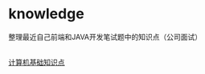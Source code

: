 # knowledge
整理最近自己前端和JAVA开发笔试题中的知识点（公司面试）<br><br>

<a href="https://github.com/say-hello-user/knowledge/blob/master/%E8%AE%A1%E7%AE%97%E6%9C%BA%E5%9F%BA%E7%A1%80%E7%9F%A5%E8%AF%86%E7%82%B9/basic.md">计算机基础知识点</a>
